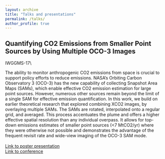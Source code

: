 ```yaml
---
layout: archive
title: "Talks and presentations"
permalink: /talks/
author_profile: true
---
```


Quantifying CO2 Emissions from Smaller Point Sources by Using Multiple OCO-3 Images
---
IWGGMS-17\

The ability to monitor anthropogenic CO2 emissions from space is crucial to support policy efforts to reduce emissions. NASA’s Orbiting Carbon Observatory 3 (OCO-3) has the new capability of collecting Snapshot Area Maps (SAMs), which enable effective CO2 emission estimation for large point sources. However, numerous other sources remain beyond the limit of a single SAM for effective emission quantification. In this work, we build on earlier theoretical research that explored combining XCO2 images, by overlaying multiple SAMs. The SAMs are rotated, interpolated onto a regular grid, and averaged. This process accentuates the plume and offers a higher effective spatial resolution than any individual overpass. It allows for top-down emissions estimates of smaller point sources (<7 MtCO2/yr) where they were otherwise not possible and demonstrates the advantage of the frequent revisit rate and wide-view imaging of the OCO-3 SAM mode.\
\
[Link to poster presentation](https://cce-datasharing.gsfc.nasa.gov/files/conference_presentations/Poster_Mastrogiacomo__99_25.pdf)\
[Link to conference](https://cce.nasa.gov/iwggms17/)
